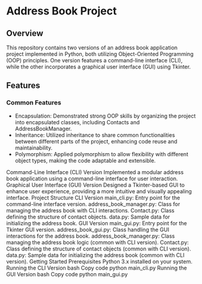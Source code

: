 # Address Book Project
## Overview
This repository contains two versions of an address book application project implemented in Python, both utilizing Object-Oriented Programming (OOP) principles. One version features a command-line interface (CLI), while the other incorporates a graphical user interface (GUI) using Tkinter.

## Features
### Common Features
- Encapsulation: Demonstrated strong OOP skills by organizing the project into encapsulated classes, including Contacts and AddressBookManager.
- Inheritance: Utilized inheritance to share common functionalities between different parts of the project, enhancing code reuse and maintainability.
- Polymorphism: Applied polymorphism to allow flexibility with different object types, making the code adaptable and extensible.

Command-Line Interface (CLI) Version
Implemented a modular address book application using a command-line interface for user interaction.
Graphical User Interface (GUI) Version
Designed a Tkinter-based GUI to enhance user experience, providing a more intuitive and visually appealing interface.
Project Structure
CLI Version
main_cli.py: Entry point for the command-line interface version.
address_book_manager.py: Class for managing the address book with CLI interactions.
Contact.py: Class defining the structure of contact objects.
data.py: Sample data for initializing the address book.
GUI Version
main_gui.py: Entry point for the Tkinter GUI version.
address_book_gui.py: Class handling the GUI interactions for the address book.
address_book_manager.py: Class managing the address book logic (common with CLI version).
Contact.py: Class defining the structure of contact objects (common with CLI version).
data.py: Sample data for initializing the address book (common with CLI version).
Getting Started
Prerequisites
Python 3.x installed on your system.
Running the CLI Version
bash
Copy code
python main_cli.py
Running the GUI Version
bash
Copy code
python main_gui.py

